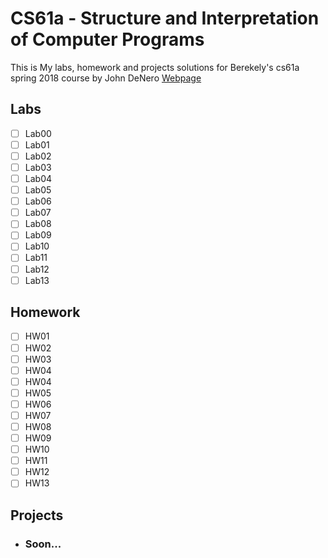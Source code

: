 # CS61a - Structure and Interpretation of Computer Programs
This is My labs, homework and projects solutions for Berekely's cs61a spring 2018 course by John DeNero
[Webpage](https://inst.eecs.berkeley.edu/~cs61a/sp18/)

## Labs
- [ ] Lab00
- [ ] Lab01
- [ ] Lab02
- [ ] Lab03
- [ ] Lab04
- [ ] Lab05
- [ ] Lab06
- [ ] Lab07
- [ ] Lab08
- [ ] Lab09
- [ ] Lab10
- [ ] Lab11
- [ ] Lab12
- [ ] Lab13 

## Homework
- [ ] HW01
- [ ] HW02
- [ ] HW03
- [ ] HW04
- [ ] HW04
- [ ] HW05
- [ ] HW06
- [ ] HW07
- [ ] HW08
- [ ] HW09
- [ ] HW10
- [ ] HW11
- [ ] HW12
- [ ] HW13

## Projects
- ### Soon...
